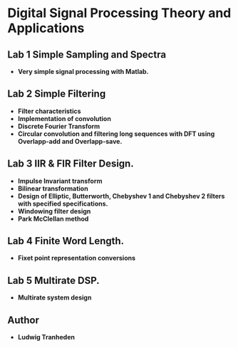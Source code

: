 # Digital Signal Processing Theory and Applications

## Lab 1 Simple Sampling and Spectra
* **Very simple signal processing with Matlab.**

## Lab 2 Simple Filtering
* **Filter characteristics**
* **Implementation of convolution**
* **Discrete Fourier Transform**
* **Circular convolution and filtering long sequences with DFT using Overlapp-add and Overlapp-save.**

## Lab 3 IIR & FIR Filter Design.
* **Impulse Invariant transform**
* **Bilinear transformation**
* **Design of Elliptic, Butterworth, Chebyshev 1 and Chebyshev 2 filters with specified specifications.**
* **Windowing filter design**
* **Park McClellan method**

## Lab 4 Finite Word Length.
* **Fixet point representation conversions**

## Lab 5 Multirate DSP.
* **Multirate system design**

## Author

* **Ludwig Tranheden**
